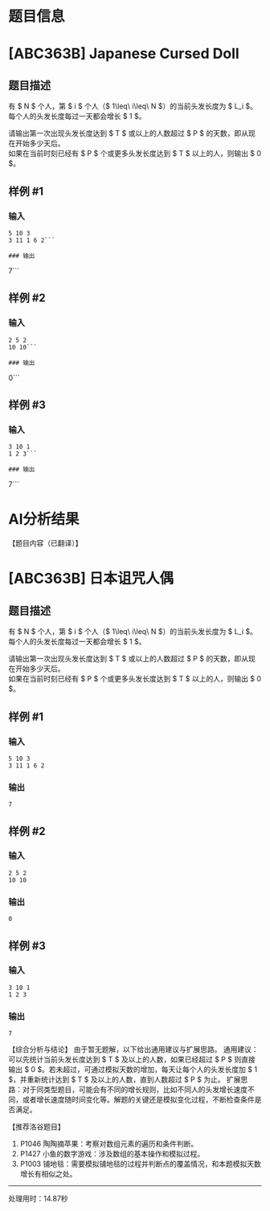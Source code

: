 # 题目信息

# [ABC363B] Japanese Cursed Doll

## 题目描述

有 $ N $ 个人，第 $ i $ 个人（$ 1\leq\ i\leq\ N $）的当前头发长度为 $ L_i $。  
每个人的头发长度每过一天都会增长 $ 1 $。

请输出第一次出现头发长度达到 $ T $ 或以上的人数超过 $ P $ 的天数，即从现在开始多少天后。  
如果在当前时刻已经有 $ P $ 个或更多头发长度达到 $ T $ 以上的人，则输出 $ 0 $。

## 样例 #1

### 输入

```
5 10 3
3 11 1 6 2```

### 输出

```
7```

## 样例 #2

### 输入

```
2 5 2
10 10```

### 输出

```
0```

## 样例 #3

### 输入

```
3 10 1
1 2 3```

### 输出

```
7```

# AI分析结果

【题目内容（已翻译）】
# [ABC363B] 日本诅咒人偶

## 题目描述

有 $ N $ 个人，第 $ i $ 个人（$ 1\leq\ i\leq\ N $）的当前头发长度为 $ L_i $。  
每个人的头发长度每过一天都会增长 $ 1 $。

请输出第一次出现头发长度达到 $ T $ 或以上的人数超过 $ P $ 的天数，即从现在开始多少天后。  
如果在当前时刻已经有 $ P $ 个或更多头发长度达到 $ T $ 以上的人，则输出 $ 0 $。

## 样例 #1

### 输入

```
5 10 3
3 11 1 6 2
```

### 输出

```
7
```

## 样例 #2

### 输入

```
2 5 2
10 10
```

### 输出

```
0
```

## 样例 #3

### 输入

```
3 10 1
1 2 3
```

### 输出

```
7
```

【综合分析与结论】
由于暂无题解，以下给出通用建议与扩展思路。
通用建议：可以先统计当前头发长度达到 $ T $ 及以上的人数，如果已经超过 $ P $ 则直接输出 $ 0 $。若未超过，可通过模拟天数的增加，每天让每个人的头发长度加 $ 1 $，并重新统计达到 $ T $ 及以上的人数，直到人数超过 $ P $ 为止。
扩展思路：对于同类型题目，可能会有不同的增长规则，比如不同人的头发增长速度不同，或者增长速度随时间变化等。解题的关键还是模拟变化过程，不断检查条件是否满足。

【推荐洛谷题目】
1. P1046 陶陶摘苹果：考察对数组元素的遍历和条件判断。
2. P1427 小鱼的数字游戏：涉及数组的基本操作和模拟过程。
3. P1003 铺地毯：需要模拟铺地毯的过程并判断点的覆盖情况，和本题模拟天数增长有相似之处。 

---
处理用时：14.87秒